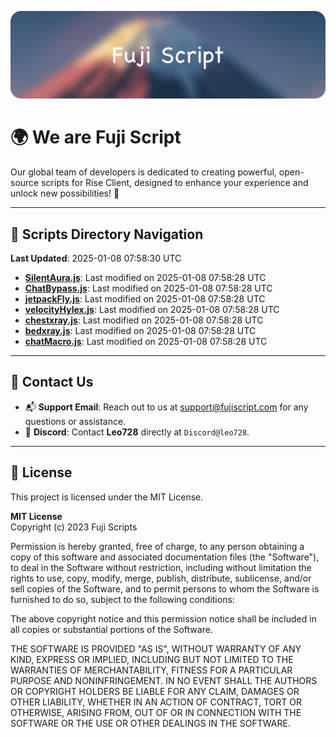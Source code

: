 ![Banner](.github/b.webp)

# 🌍 **We are Fuji Script**

Our global team of developers is dedicated to creating powerful, open-source scripts for Rise Client, designed to enhance your experience and unlock new possibilities! 🌟

---
<!-- SCRIPTS_NAVIGATION_START -->
## 📂 **Scripts Directory Navigation**

**Last Updated**: 2025-01-08 07:58:30 UTC

- **[SilentAura.js](scripts/SilentAura.js)**: Last modified on 2025-01-08 07:58:28 UTC
- **[ChatBypass.js](scripts/ChatBypass.js)**: Last modified on 2025-01-08 07:58:28 UTC
- **[jetpackFly.js](scripts/jetpackFly.js)**: Last modified on 2025-01-08 07:58:28 UTC
- **[velocityHylex.js](scripts/velocityHylex.js)**: Last modified on 2025-01-08 07:58:28 UTC
- **[chestxray.js](scripts/chestxray.js)**: Last modified on 2025-01-08 07:58:28 UTC
- **[bedxray.js](scripts/bedxray.js)**: Last modified on 2025-01-08 07:58:28 UTC
- **[chatMacro.js](scripts/chatMacro.js)**: Last modified on 2025-01-08 07:58:28 UTC

<!-- SCRIPTS_NAVIGATION_END -->

---

## 💬 **Contact Us**  
- 📬 **Support Email**: Reach out to us at [support@fujiscript.com](mailto:support@fujiscript.com) for any questions or assistance.  
- 💬 **Discord**: Contact **Leo728** directly at `Discord@leo728`.

---

## 📜 **License**

This project is licensed under the MIT License.  

**MIT License**  
Copyright (c) 2023 Fuji Scripts  

Permission is hereby granted, free of charge, to any person obtaining a copy of this software and associated documentation files (the "Software"), to deal in the Software without restriction, including without limitation the rights to use, copy, modify, merge, publish, distribute, sublicense, and/or sell copies of the Software, and to permit persons to whom the Software is furnished to do so, subject to the following conditions:  

The above copyright notice and this permission notice shall be included in all copies or substantial portions of the Software.  

THE SOFTWARE IS PROVIDED "AS IS", WITHOUT WARRANTY OF ANY KIND, EXPRESS OR IMPLIED, INCLUDING BUT NOT LIMITED TO THE WARRANTIES OF MERCHANTABILITY, FITNESS FOR A PARTICULAR PURPOSE AND NONINFRINGEMENT. IN NO EVENT SHALL THE AUTHORS OR COPYRIGHT HOLDERS BE LIABLE FOR ANY CLAIM, DAMAGES OR OTHER LIABILITY, WHETHER IN AN ACTION OF CONTRACT, TORT OR OTHERWISE, ARISING FROM, OUT OF OR IN CONNECTION WITH THE SOFTWARE OR THE USE OR OTHER DEALINGS IN THE SOFTWARE.  
